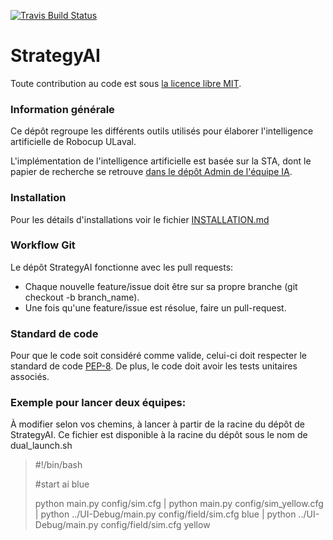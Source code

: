[![Travis Build Status](https://travis-ci.org/RoboCupULaval/StrategyAI.svg?branch=dev)](https://travis-ci.org/RoboCupULaval/StrategyAI)

# StrategyAI

Toute contribution au code est sous [la licence libre MIT](https://opensource.org/licenses/mit-license.php).

### Information générale
Ce dépôt regroupe les différents outils utilisés pour élaborer
l'intelligence artificielle de Robocup ULaval.


L'implémentation de l'intelligence artificielle est basée sur
la STA, dont le papier de recherche se retrouve
[dans le dépôt Admin de l'équipe IA](https://github.com/RoboCupULaval/Admin/blob/master/documentation/white_paper_stp.pdf).


### Installation
Pour les détails d'installations voir le fichier [INSTALLATION.md](https://github.com/RoboCupULaval/StrategyAI/blob/dev/INSTALLATION.md)

### Workflow Git
Le dépôt StrategyAI fonctionne avec les pull requests:
* Chaque nouvelle feature/issue doit être sur sa propre branche (git checkout -b branch_name).
* Une fois qu'une feature/issue est résolue, faire un pull-request.

### Standard de code
Pour que le code soit considéré comme valide, celui-ci doit respecter le standard de code [PEP-8](https://www.python.org/dev/peps/pep-0008/).
De plus, le code doit avoir les tests unitaires associés.

### Exemple pour lancer deux équipes:
À modifier selon vos chemins, à lancer à partir de la racine du dépôt de StrategyAI. Ce fichier est disponible à la racine du dépôt sous le nom de dual_launch.sh

>#!/bin/bash
>
>#start ai blue
>
>python main.py config/sim.cfg | python main.py config/sim_yellow.cfg | python ../UI-Debug/main.py config/field/sim.cfg blue | python ../UI-Debug/main.py config/field/sim.cfg yellow
